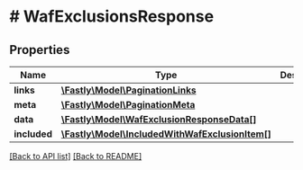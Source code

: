 # # WafExclusionsResponse

## Properties

Name | Type | Description | Notes
------------ | ------------- | ------------- | -------------
**links** | [**\Fastly\Model\PaginationLinks**](PaginationLinks.md) |  | [optional] 
**meta** | [**\Fastly\Model\PaginationMeta**](PaginationMeta.md) |  | [optional] 
**data** | [**\Fastly\Model\WafExclusionResponseData[]**](WafExclusionResponseData.md) |  | [optional] 
**included** | [**\Fastly\Model\IncludedWithWafExclusionItem[]**](IncludedWithWafExclusionItem.md) |  | [optional] 


[[Back to API list]](../../README.md#endpoints) [[Back to README]](../../README.md)
